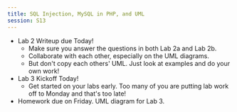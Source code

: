 ```yaml
---
title: SQL Injection, MySQL in PHP, and UML
session: S13
---
```

* Lab 2 Writeup due Today!
    * Make sure you answer the questions in both Lab 2a and Lab 2b.
    * Collaborate with each other, especially on the UML diagrams.
    * But don't copy each others' UML. Just look at examples and do your own work!
* Lab 3 Kickoff Today!
    * Get started on your labs early. Too many of you are putting lab work off to Monday and that's too late!
* Homework due on Friday. UML diagram for Lab 3.